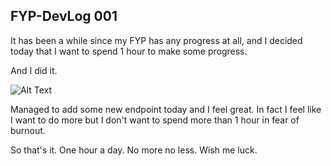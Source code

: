 ## FYP-DevLog 001

It has been a while since my FYP has any progress at all, and I decided today that I want to spend 1 hour to make some progress. 

And I did it. 

![Alt Text](https://dev-to-uploads.s3.amazonaws.com/i/r8lw0seb07vp2hsbc4p5.png)

Managed to add some new endpoint today and I feel great. In fact I feel like I want to do more but I don't want to spend more than 1 hour in fear of burnout. 

So that's it. One hour a day. No more no less. Wish me luck.
